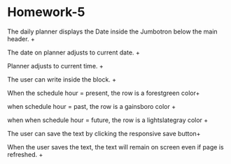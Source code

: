 # Homework-5


The daily planner displays the Date inside the Jumbotron below the main header. +

The date on planner adjusts to current date. +

Planner adjusts to current time. +

The user can write inside the block. +

When the schedule hour = present, the row is a forestgreen color+

when schedule hour = past, the row is a gainsboro color +

when when schedule hour = future, the row is a lightslategray color +

The user can save the text by clicking the responsive save button+ 

When the user saves the text, the text will remain on screen even if page is refreshed. +




